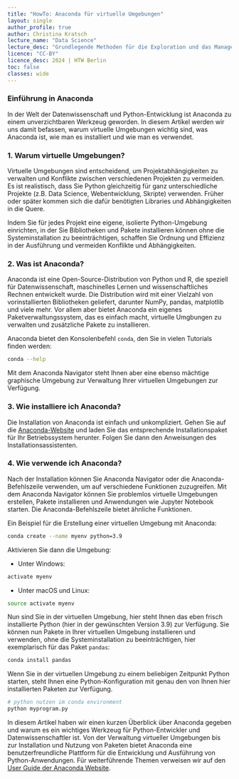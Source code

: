```yaml
---
title: "HowTo: Anaconda für virtuelle Umgebungen"
layout: single
author_profile: true
author: Christina Kratsch
lecture_name: "Data Science"
lecture_desc: "Grundlegende Methoden für die Exploration und das Management von Daten."
licence: "CC-BY"
licence_desc: 2024 | HTW Berlin 
toc: false
classes: wide
---
```


### Einführung in Anaconda

In der Welt der Datenwissenschaft und Python-Entwicklung ist Anaconda zu einem unverzichtbaren Werkzeug geworden. In diesem Artikel werden wir uns damit befassen, warum virtuelle Umgebungen wichtig sind, was Anaconda ist, wie man es installiert und wie man es verwendet.

### 1. Warum virtuelle Umgebungen?

Virtuelle Umgebungen sind entscheidend, um Projektabhängigkeiten zu verwalten und Konflikte zwischen verschiedenen Projekten zu vermeiden. Es ist realistisch, dass Sie Python gleichzeitig für ganz unterschiedliche Projekte (z.B. Data Science, Webentwicklung, Skripte) verwenden. Früher oder später kommen sich die dafür benötigten Libraries und Abhängigkeiten in die Quere. 

Indem Sie für jedes Projekt eine eigene, isolierte Python-Umgebung einrichten, in der Sie Bibliotheken und Pakete installieren können ohne die Systeminstallation zu beeinträchtigen, schaffen Sie Ordnung und Effizienz in der Ausführung und vermeiden Konflikte und Abhängigkeiten.

### 2. Was ist Anaconda?

Anaconda ist eine Open-Source-Distribution von Python und R, die speziell für Datenwissenschaft, maschinelles Lernen und wissenschaftliches Rechnen entwickelt wurde. Die Distribution wird mit einer Vielzahl von vorinstallierten Bibliotheken geliefert, darunter NumPy, pandas, matplotlib und viele mehr. Vor allem aber bietet Anaconda ein eigenes Paketverwaltungssystem, das es einfach macht, virtuelle Umgbungen zu verwalten und zusätzliche Pakete zu installieren.

Anaconda bietet den Konsolenbefehl `conda`, den Sie in vielen Tutorials finden werden:

```bash
conda --help
```

Mit dem Anaconda Navigator steht Ihnen aber eine ebenso mächtige graphische Umgebung zur Verwaltung Ihrer virtuellen Umgebungen zur Verfügung.


### 3. Wie installiere ich Anaconda?

Die Installation von Anaconda ist einfach und unkompliziert. Gehen Sie auf die [Anaconda-Website](https://www.anaconda.com/products/distribution) und laden Sie das entsprechende Installationspaket für Ihr Betriebssystem herunter. Folgen Sie dann den Anweisungen des Installationsassistenten.

### 4. Wie verwende ich Anaconda?

Nach der Installation können Sie Anaconda Navigator oder die Anaconda-Befehlszeile verwenden, um auf verschiedene Funktionen zuzugreifen. Mit dem Anaconda Navigator können Sie problemlos virtuelle Umgebungen erstellen, Pakete installieren und Anwendungen wie Jupyter Notebook starten. Die Anaconda-Befehlszeile bietet ähnliche Funktionen.

Ein Beispiel für die Erstellung einer virtuellen Umgebung mit Anaconda:

```bash
conda create --name myenv python=3.9
```

Aktivieren Sie dann die Umgebung:

* Unter Windows:

```bash
activate myenv
```

* Unter macOS und Linux:

```bash
source activate myenv
```

Nun sind Sie in der virtuellen Umgebung, hier steht Ihnen das eben frisch installierte Python (hier in der gewünschten Version 3.9) zur Verfügung. Sie können nun Pakete in Ihrer virtuellen Umgebung installieren und verwenden, ohne die Systeminstallation zu beeinträchtigen, hier exemplarisch für das Paket `pandas`:

```bash
conda install pandas
```

Wenn Sie in der virtuellen Umgebung zu einem beliebigen Zeitpunkt Python starten, steht Ihnen eine Python-Konfiguration mit genau den von Ihnen hier installierten Paketen zur Verfügung.

```bash
# python nutzen im conda environment
python myprogram.py
```

In diesem Artikel haben wir einen kurzen Überblick über Anaconda gegeben und warum es ein wichtiges Werkzeug für Python-Entwickler und Datenwissenschaftler ist. Von der Verwaltung virtueller Umgebungen bis zur Installation und Nutzung von Paketen bietet Anaconda eine benutzerfreundliche Plattform für die Entwicklung und Ausführung von Python-Anwendungen. Für weiterführende Themen verweisen wir auf den [User Guide der Anaconda Website](https://docs.conda.io/projects/conda/en/latest/user-guide/getting-started.html).